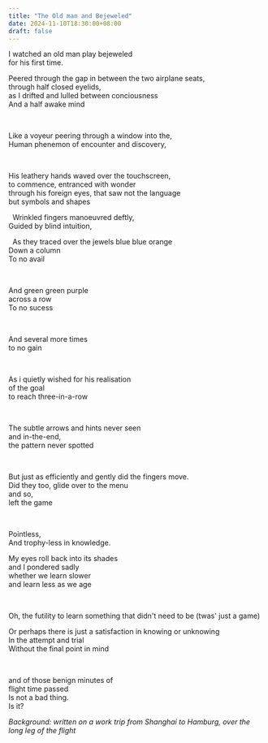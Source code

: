 ```yaml
---
title: "The Old man and Bejeweled"
date: 2024-11-10T18:30:00+08:00
draft: false
---
```



I watched an old man play bejeweled <br/> for his first time.


Peered through the gap in between the two airplane seats, <br/> through half closed eyelids, <br/> as I drifted and lulled between conciousness <br/> And a half awake mind

&nbsp;

Like a voyeur peering through a window into the,<br/> Human phenemon of encounter and discovery, 

&nbsp;

His leathery hands waved over the touchscreen,<br/>
to commence, entranced with wonder <br/>
through his foreign eyes, that saw not the language
<br/> but symbols and shapes

&nbsp;
Wrinkled fingers manoeuvred deftly,
<br/>Guided by blind intuition, 

&nbsp;
As they traced over the jewels blue blue orange
<br/>Down a column
<br/> To no avail 

&nbsp;

And green green purple
<br/> across a row 
<br/>To no sucess

&nbsp;

And several more times 
<br/>to no gain  

&nbsp;

As i quietly wished for his realisation
<br/>of the goal
<br/> to reach three-in-a-row

&nbsp;

The subtle arrows and hints never seen
<br/>and in-the-end, 
<br/>the pattern never spotted

&nbsp;

But just as efficiently and gently did the fingers 
move.
<br/>Did they too, glide over to the menu
<br/> and so,
<br/>left the game

&nbsp;

Pointless, 
<br/> 
And trophy-less in knowledge.
 
&nbsp;

My eyes roll back into its shades
<br/>
and I pondered sadly
<br/>
whether we learn slower
<br/>
and learn less as we age

&nbsp;

Oh, the futility to learn something that didn't need to be (twas' just a game) <br/>

Or perhaps there is just a satisfaction in knowing or unknowing 
<br/>In the attempt and trial
<br/> Without the final point in mind

&nbsp;

and of those benign minutes of
<br/>flight time passed
<br/> Is not a bad thing. 
<br/> Is it?


*Background: written on a work trip from Shanghai to Hamburg, over the long leg of the flight*
